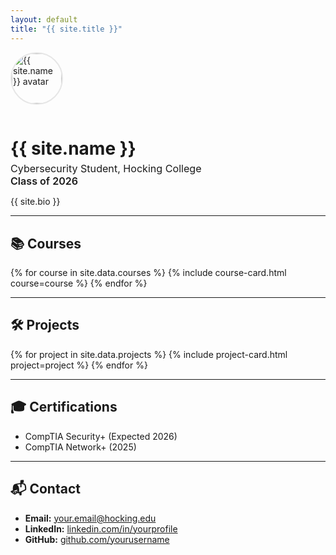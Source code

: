 ```yaml
---
layout: default
title: "{{ site.title }}"
---
```


<div class="hero-section">
  <img src="{{ site.avatar_url }}" alt="{{ site.name }} avatar" class="student-avatar" style="width:80px; height:80px; border-radius:50%; object-fit:cover; border:2px solid #e6e6e6; margin-bottom: 1em;">
  <h1 style="margin-bottom: 0.2em;">{{ site.name }}</h1>
  <p class="lead" style="font-size: 1.15em; color: var(--muted); margin: 0;">
    Cybersecurity Student, Hocking College<br>
    <span style="font-weight: 600;">Class of 2026</span>
  </p>
  <p style="margin-top: 1em;">{{ site.bio }}</p>
</div>

---

## 📚 Courses

<div class="course-grid">
  {% for course in site.data.courses %}
    {% include course-card.html course=course %}
  {% endfor %}
</div>

---

## 🛠️ Projects

<div class="project-grid">
  {% for project in site.data.projects %}
    {% include project-card.html project=project %}
  {% endfor %}
</div>

---

## 🎓 Certifications

- CompTIA Security+ (Expected 2026)
- CompTIA Network+ (2025)

---

## 📬 Contact

<ul>
  <li><strong>Email:</strong> <a href="mailto:your.email@hocking.edu">your.email@hocking.edu</a></li>
  <li><strong>LinkedIn:</strong> <a href="https://linkedin.com/in/yourprofile" target="_blank">linkedin.com/in/yourprofile</a></li>
  <li><strong>GitHub:</strong> <a href="https://github.com/yourusername" target="_blank">github.com/yourusername</a></li>
</ul>
